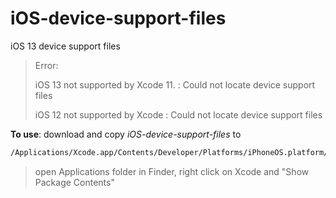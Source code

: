 # iOS-device-support-files
iOS 13 device support files

> Error:
>
> iOS 13 not supported by Xcode 11. : Could not locate device support files
>
> iOS 12 not supported by Xcode     : Could not locate device support files

**To use**: download and copy *iOS-device-support-files* to
```sh
/Applications/Xcode.app/Contents/Developer/Platforms/iPhoneOS.platform/DeviceSupport
```
> open Applications folder in Finder, right click on Xcode and "Show Package Contents"
